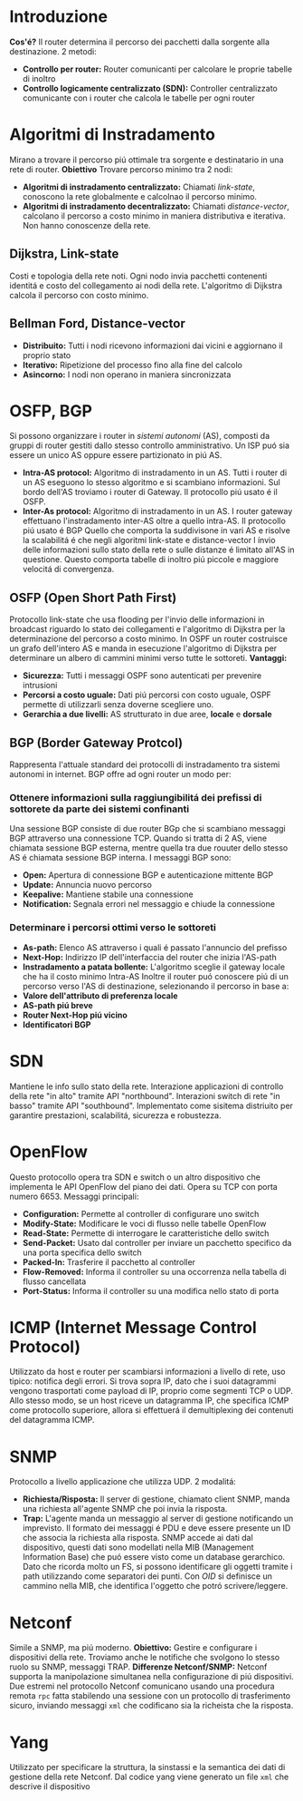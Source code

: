 # Introduzione
**Cos'é?**
Il router determina il percorso dei pacchetti dalla sorgente alla destinazione.
2 metodi:
- **Controllo per router:** Router comunicanti per calcolare le proprie tabelle di inoltro
- **Controllo logicamente centralizzato (SDN):** Controller centralizzato comunicante con i router che calcola le tabelle per ogni router

# Algoritmi di Instradamento
Mirano a trovare il percorso piú ottimale tra sorgente e destinatario in una rete di router.
**Obiettivo**
Trovare percorso minimo tra 2 nodi:
- **Algoritmi di instradamento centralizzato:** Chiamati _link-state_, conoscono la rete globalmente e calcolnao il percorso minimo.
- **Algoritmi di instradamento decentralizzato:** Chiamati _distance-vector_, calcolano il percorso a costo minimo in maniera distributiva e iterativa. Non hanno conoscenze della rete.

## Dijkstra, Link-state
Costi e topologia della rete noti.
Ogni nodo invia pacchetti contenenti identitá e costo del collegamento ai nodi della rete.
L'algoritmo di Dijkstra calcola il percorso con costo minimo.

## Bellman Ford, Distance-vector
- **Distribuito:** Tutti i nodi ricevono informazioni dai vicini e aggiornano il proprio stato
- **Iterativo:** Ripetizione del processo fino alla fine del calcolo
- **Asincorno:** I nodi non operano in maniera sincronizzata

# OSFP, BGP
Si possono organizzare i router in _sistemi autonomi_ (AS), composti da gruppi di router gestiti dallo stesso controllo amministrativo.
Un ISP puó sia essere un unico AS oppure essere partizionato in piú AS.
- **Intra-AS protocol:** Algoritmo di instradamento in un AS. Tutti i router di un AS eseguono lo stesso algoritmo e si scambiano informazioni. Sul bordo dell'AS troviamo i router di Gateway. Il protocollo piú usato é il OSFP.
- **Inter-As protocol:** Algoritmo di instradamento in un AS. I router gateway effettuano l'instradamento inter-AS oltre a quello intra-AS. Il protocollo piú usato é BGP
Quello che comporta la suddivisone in vari AS e risolve la scalabilitá é che negli algoritmi link-state e distance-vector l ínvio delle informazioni sullo stato della rete o sulle distanze é limitato all'AS in questione.
Questo comporta tabelle di inoltro piú piccole e maggiore velocitá di convergenza.

## OSFP (Open Short Path First)
Protocollo link-state che usa flooding per l'invio delle informazioni in broadcast riguardo lo stato dei collegamenti e l'algoritmo di Dijkstra per la determinazione del percorso a costo minimo.
In OSPF un router costruisce un grafo dell'intero AS e manda in esecuzione l'algoritmo di Dijkstra per determinare un albero di cammini minimi verso tutte le sottoreti.
**Vantaggi:**
- **Sicurezza:** Tutti i messaggi OSPF sono autenticati per prevenire intrusioni
- **Percorsi a costo uguale:** Dati piú percorsi con costo uguale, OSPF permette di utilizzarli senza doverne scegliere uno.
- **Gerarchia a due livelli:** AS strutturato in due aree, **locale** e **dorsale**

## BGP (Border Gateway Protcol)
Rappresenta l'attuale standard dei protocolli di instradamento tra sistemi autonomi in internet.
BGP offre ad ogni router un modo per:
### Ottenere informazioni sulla raggiungibilitá dei prefissi di sottorete da parte dei sistemi confinanti
Una sessione BGP consiste di due router BGp che si scambiano messaggi BGP attraverso una connessione TCP. Quando si tratta di 2 AS, viene chiamata sessione BGP esterna, mentre quella tra due rouuter dello stesso AS é chiamata sessione BGP interna.
I messaggi BGP sono:
- **Open:** Apertura di connessione BGP e autenticazione mittente BGP
- **Update:** Annuncia nuovo percorso
- **Keepalive:** Mantiene stabile una connessione
- **Notification:** Segnala errori nel messaggio e chiude la connessione

### Determinare i percorsi ottimi verso le sottoreti
- **As-path:** Elenco AS attraverso i quali é passato l'annuncio del prefisso
- **Next-Hop:** Indirizzo IP dell'interfaccia del router che inizia l'AS-path
- **Instradamento a patata bollente:** L'algoritmo sceglie il gateway locale che ha il costo minimo Intra-AS
Inoltre il router puó conoscere piú di un percorso verso l'AS di destinazione, selezionando il percorso in base a:
- **Valore dell'attributo di preferenza locale**
- **AS-path piú breve**
- **Router Next-Hop piú vicino**
- **Identificatori BGP**

# SDN
Mantiene le info sullo stato della rete.
Interazione applicazioni di controllo della rete "in alto" tramite API "northbound".
Interazioni switch di rete "in basso" tramite API "southbound".
Implementato come sisitema distriuito per garantire prestazioni, scalabilitá, sicurezza e robustezza.

# OpenFlow
Questo protocollo opera tra SDN e switch o un altro dispositivo che implementa le API OpenFlow del piano dei dati. Opera su TCP con porta numero 6653.
Messaggi principali:
- **Configuration:** Permette al controller di configurare uno switch
- **Modify-State:** Modificare le voci di flusso nelle tabelle OpenFlow
- **Read-State:** Permette di interrogare le caratteristiche dello switch
- **Send-Packet:** Usato dal controller per inviare un pacchetto specifico da una porta specifica dello switch
- **Packed-In:** Trasferire il pacchetto al controller
- **Flow-Removed:** Informa il controller su una occorrenza nella tabella di flusso cancellata
- **Port-Status:** Informa il controller su una modifica nello stato di porta

# ICMP (Internet Message Control Protocol)
Utilizzato da host e router per scambiarsi informazioni a livello di rete, uso tipico: notifica degli errori.
Si trova sopra IP, dato che i suoi datagrammi vengono trasportati come payload di IP, proprio come segmenti TCP o UDP. Allo stesso modo, se un host riceve un datagramma IP, che specifica ICMP come protocollo superiore, allora si effettuerá il demultiplexing dei contenuti del datagramma ICMP.

# SNMP
Protocollo a livello applicazione che utilizza UDP.
2 modalitá:
- **Richiesta/Risposta:** Il server di gestione, chiamato client SNMP, manda una richiesta all'agente SNMP che poi invia la risposta.
- **Trap:** L'agente manda un messaggio al server di gestione notificando un imprevisto.
Il formato dei messaggi é PDU e deve essere presente un ID che associa la richiesta alla risposta. SNMP accede ai dati dal dispositivo, questi dati sono modellati nella MIB (Management Information Base) che puó essere visto come un database gerarchico.
Dato che ricorda molto un FS, si possono identificare gli oggetti tramite i path utilizzando come separatori dei punti. Con _OID_ si definisce un cammino nella MIB, che identifica l'oggetto che potró scrivere/leggere.

# Netconf
Simile a SNMP, ma piú moderno.
**Obiettivo:** Gestire e configurare i dispositivi della rete.
Troviamo anche le notifiche che svolgono lo stesso ruolo su SNMP, messaggi TRAP.
**Differenze Netconf/SNMP:** Netconf supporta la manipolazione simultanea nella configurazione di piú dispositivi.
Due estremi nel protocollo Netconf comunicano usando una procedura remota `rpc` fatta stabilendo una sessione con un protocollo di trasferimento sicuro, inviando messaggi `xml` che codificano sia la richeista che la risposta.

# Yang
Utilizzato per specificare la struttura, la sinstassi e la semantica dei dati di gestione della rete Netconf. Dal codice yang viene generato un file `xml` che descrive il dispositivo
